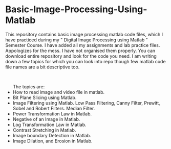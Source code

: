 # Basic-Image-Processing-Using-Matlab
<p> This repository contains basic image processing matlab code files, which I have practiced during my " Digital Image Processing using Matlab " Semester Course.
I have added all my assignments and lab practice files. Appologizes for the mess. I have not organised them properly. You can download entire repository and look for the code you need. I am writing down a few topics for which you can look into repo though few matlab code file names are a bit descriptive too. </p>
<br/>

<ul> The topics are: 
  <li> How to read image and video file in matlab. </li>
  <li> Bit Plane Slicing using Matlab.</li>
<li>Image Filtering using Matlab. Low Pass Filtering, Canny Filter, Prewitt, Sobel and Robert Filters. Median Filter.</li>
<li>Power Transformation Law in Matlab.</li>
<li>Negative of an Image in Matlab.</li>
  <li>Log Transformation Law in Matlab.</li>
<li>Contrast Stretching in Matlab.</li>
  <li>Image boundary Detection in Matlab.</li>
<li>Image Dilation, and Erosion in Matlab.</li>
  
  </ul>
